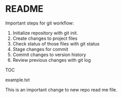 # README #

Important steps for git workflow:

1. Initialize repository with git init.
2. Create changes to project files
3. Check status of those files with git status
4. Stage changes for commit
5. Commit changes to version history
6. Review previous changes with git log

TOC

example.txt


This is an important change to new repo read me file.
